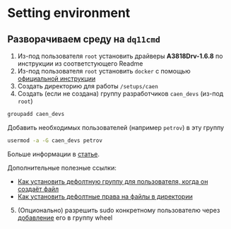 # Setting environment

## Разворачиваем среду на `dq11cmd`

1. Из-под пользователя `root` установить драйверы **A3818Drv-1.6.8** по инструкции из соответстующего Readme
1. Из-под пользователя `root` установить `docker` с помощью [официальной инструкции](https://docs.docker.com/engine/install/centos/)
1. Создать директорию для работы `/setups/caen`
1. Создать (если не создана) группу разработчиков `caen_devs` (из-под `root`) 
```bash
groupadd caen_devs
```
Добавить необходимых пользователей (например `petrov`) в эту группу
```bash
usermod -a -G caen_devs petrov
```
Больше информации в [статье](https://losst.pro/gruppy-polzovatelej-linux).

Дополнительные полезные ссылки:
* [Как установить дефолтную группу для пользователя, когда он создаёт файл](https://askubuntu.com/questions/51951/set-default-group-for-user-when-they-create-new-files)
* [Как установить дефолтные права на файлы в директории](https://unix.stackexchange.com/questions/1314/how-to-set-default-file-permissions-for-all-folders-files-in-a-directory)

5. (Опционально) разрешить sudo конкретному пользователю через [добавление](https://wiki.merionet.ru/articles/kak-dat-polzovatelyu-sudo-prava-v-centos-8/) его в группу wheel
